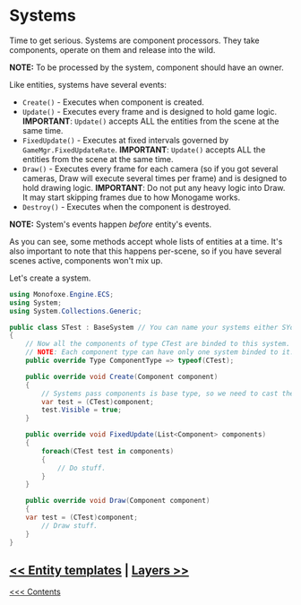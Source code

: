 # Systems

Time to get serious. Systems are component processors. They take components, operate on them and release into the wild. 

**NOTE:** To be processed by the system, component should have an owner.

Like entities, systems have several events:

- `Create()` - Executes when component is created.
- `Update()` - Executes every frame and is designed to hold game logic. **IMPORTANT**: `Update()` accepts ALL the entities from the scene at the same time. 
- `FixedUpdate()` - Executes at fixed intervals governed by `GameMgr.FixedUpdateRate`. **IMPORTANT**: `Update()` accepts ALL the entities from the scene at the same time.
- `Draw()` - Executes every frame for each camera (so if you got several cameras, Draw will execute several times per frame) and is designed to hold drawing logic. **IMPORTANT**: Do not put any heavy logic into Draw. It may start skipping frames due to how Monogame works. 
- `Destroy()` - Executes when the component is destroyed.

**NOTE:** System's events happen *before* entity's events.

As you can see, some methods accept whole lists of entities at a time. It's also important to note that this happens per-scene, so if you have several scenes active, components won't mix up.

Let's create a system.

```C#
using Monofoxe.Engine.ECS;
using System;
using System.Collections.Generic;

public class STest : BaseSystem // You can name your systems either SYourName or YourNameSystem.
{
	// Now all the components of type CTest are binded to this system.
	// NOTE: Each component type can have only one system binded to it.
	public override Type ComponentType => typeof(CTest);

	public override void Create(Component component)
	{
		// Systems pass components is base type, so we need to cast them back.
		var test = (CTest)component;
		test.Visible = true;
	}

	public override void FixedUpdate(List<Component> components)
	{
		foreach(CTest test in components)
		{
			// Do stuff.
		}
	}

	public override void Draw(Component component)
	{
    var test = (CTest)component;
		// Draw stuff.
	}
}
```



## [<< Entity templates](EntityTemplates.md) | [Layers >>](../SceneSystem/Layers.md)

[<<< Contents](../Contents.md)

